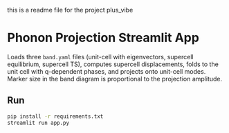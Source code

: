 this is a readme file for the project plus_vibe

# Phonon Projection Streamlit App

Loads three `band.yaml` files (unit-cell with eigenvectors, supercell equilibrium, supercell TS),
computes supercell displacements, folds to the unit cell with q-dependent phases, and projects onto unit-cell modes.
Marker size in the band diagram is proportional to the projection amplitude.

## Run

```bash
pip install -r requirements.txt
streamlit run app.py
